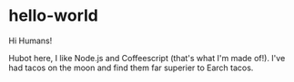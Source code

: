 # hello-world

Hi Humans!

Hubot here, I like Node.js and Coffeescript (that's what I'm made of!).
I've had tacos on the moon and find them far superier to Earch tacos.
